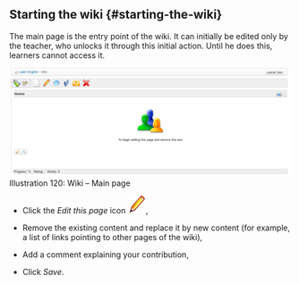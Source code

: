 ## Starting the wiki {#starting-the-wiki}

The main page is the entry point of the wiki. It can initially be edited only by the teacher, who unlocks it through this initial action. Until he does this, learners cannot access it.

![](../assets/images146.png)Illustration 120: Wiki – Main page

*   Click the _Edit this page_ icon ![](../assets/graphics209.png),

*   Remove the existing content and replace it by new content (for example, a list of links pointing to other pages of the wiki),

*   Add a comment explaining your contribution,

*   Click _Save_.